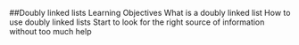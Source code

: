##Doubly linked lists
Learning Objectives
What is a doubly linked list
How to use doubly linked lists
Start to look for the right source of information without too much help
